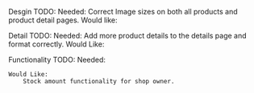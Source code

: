 Desgin TODO:
    Needed:
        Correct Image sizes on both all products and product detail pages.
    Would like:

Detail TODO:
    Needed:
        Add more product details to the details page and format correctly.
    Would Like:

Functionality TODO:
    Needed:

    Would Like:
        Stock amount functionality for shop owner.
